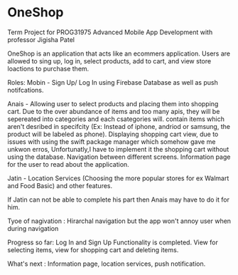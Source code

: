 # OneShop
Term Project for PROG31975 Advanced Mobile App Development with professor Jigisha Patel

OneShop is an application that acts like an ecommers application. Users are allowed to sing up, log in, select products, add to cart, and view store loactions to purchase them.

Roles:
Mobin - Sign Up/ Log In using Firebase Database as well as push notifcations.

Anais - Allowing user to select products and placing them into shopping cart. Due to the over abundance of items and too many apis, they will be sepereated into categories and each csategories will. 
        contain items  which aren't desribed in specifcity (Ex: Instead of iphone, andriod or samsung, the product will be labeled as phone). 
        Displaying shopping cart view, due to issues with using the swift package manager which somehow gave me unkwon erros, Unfortunatly,I have to implement it the shopping cart without using the database.
        Navigation between different screens.
        Information page for the user to read about the application.
       
        
       
Jatin - Location Services (Choosing the more popular stores for ex Walmart and Food Basic) and 
        other features. 
 
If Jatin can not be able to complete his part then Anais may have to do it for him.
 
Tyoe of nagivation : Hirarchal navigation but the app won't annoy user when during navigation

Progress so far: Log In and Sign Up Functionality is completed. View for selecting items, view for shopping cart and deleting items. 

What's next : Information page, location services, push notification. 
